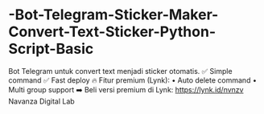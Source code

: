 # -Bot-Telegram-Sticker-Maker-Convert-Text-Sticker-Python-Script-Basic
Bot Telegram untuk convert text menjadi sticker otomatis.  ✅ Simple command ✅ Fast deploy  🔥 Fitur premium (Lynk): • Auto delete command • Multi group support  ➡️ Beli versi premium di Lynk: https://lynk.id/nvnzv  Navanza Digital Lab
